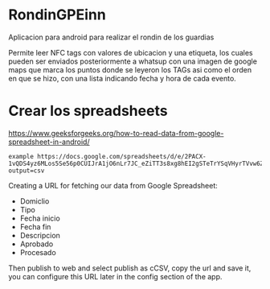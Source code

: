 # RondinGPEinn
Aplicacion para android para realizar el rondin de los guardias

Permite leer NFC tags con valores de ubicacion y una etiqueta, los cuales pueden ser enviados
posteriormente a whatsup con una imagen de google maps que marca los puntos donde se leyeron los TAGs
asi como el orden en que se hizo, con una lista indicando fecha y hora de cada evento.

# Crear los spreadsheets
https://www.geeksforgeeks.org/how-to-read-data-from-google-spreadsheet-in-android/

    example https://docs.google.com/spreadsheets/d/e/2PACX-1vQDS4yz6MLos5Se56p0CUIJrA1jO6nLr7JC_eZiTT3s8xg8hEI2gSTeTrYSqVHyrTVvw6Z15KsmhSUO/pub?output=csv
Creating a URL for fetching our data from Google Spreadsheet:
 * Domiclio
 * Tipo
 * Fecha inicio
 * Fecha fin
 * Descripcion
 * Aprobado
 * Procesado

Then publish to web and select publish as cCSV, copy the url and save it, 
you can configure this URL later in the config section of the app.
